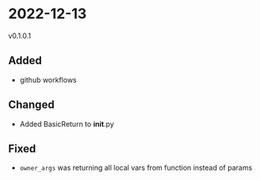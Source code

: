 
# 2022-12-13

v0.1.0.1

## Added

- github workflows

## Changed

- Added BasicReturn to __init__.py

## Fixed

- `owner_args` was returning all local vars from function instead of params
